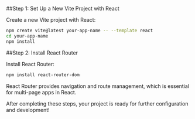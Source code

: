 ##Step 1: Set Up a New Vite Project with React

Create a new Vite project with React:

```bash
npm create vite@latest your-app-name -- --template react
cd your-app-name
npm install
```

##Step 2: Install React Router

Install React Router:

```bash
npm install react-router-dom
```

React Router provides navigation and route management, which is essential for multi-page apps in React.

After completing these steps, your project is ready for further configuration and development!
